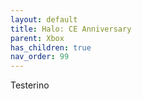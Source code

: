 ```yaml
---
layout: default
title: Halo: CE Anniversary
parent: Xbox
has_children: true
nav_order: 99
---
```

Testerino